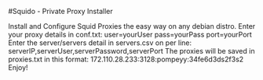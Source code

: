 #Squido - Private Proxy Installer
 
Install and Configure Squid Proxies the easy way on any debian distro. 
Enter your proxy details in conf.txt:
user=yourUser
pass=yourPass
port=yourPort
Enter the server/servers detail in servers.csv on per line:
serverIP,serverUser,serverPassword,serverPort
The proxies will be saved in proxies.txt in this format:
172.110.28.233:3128:pompeyy:34fe6d3ds2f3s2
Enjoy!
